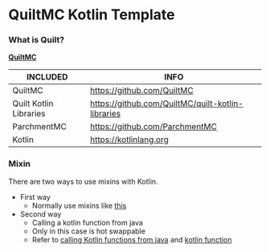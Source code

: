 # QuiltMC Kotlin Template

### What is Quilt?

[**QuiltMC**](https://quiltmc.org/)

| INCLUDED               | INFO                                              |
|------------------------|---------------------------------------------------|
| QuiltMC                | https://github.com/QuiltMC                        |
| Quilt Kotlin Libraries | https://github.com/QuiltMC/quilt-kotlin-libraries |
| ParchmentMC            | https://github.com/ParchmentMC                    |
| Kotlin                 | https://kotlinlang.org                            |

### Mixin

There are two ways to use mixins with Kotlin.

- First way
    - Normally use mixins like [this](src/main/java/com/example/examplemod/mixin/TitleScreenNormalMixin.java)
- Second way
    - Calling a kotlin function from java
    - Only in this case is hot swappable
    - Refer
      to [calling Kotlin functions from java](src/main/java/com/example/examplemod/mixin/binding/TitleScreenBindingMixin.java)
      and [kotlin function](src/main/kotlin/com/example/examplemod/mixin/TitleScreenBindingMixin.kt)
